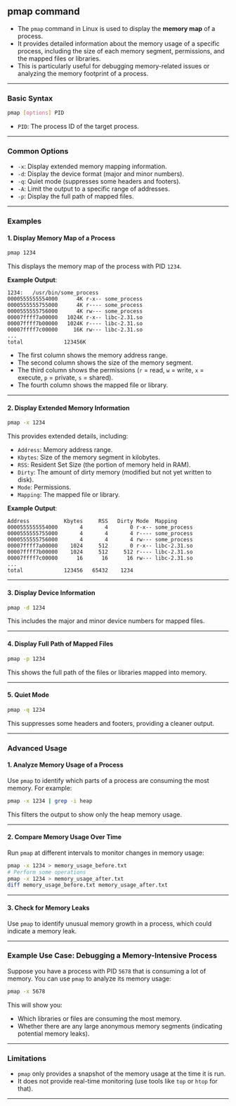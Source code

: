 ## pmap command
- The `pmap` command in Linux is used to display the **memory map** of a process. 
- It provides detailed information about the memory usage of a specific process, including the size of each memory segment, permissions, and the mapped files or libraries. 
- This is particularly useful for debugging memory-related issues or analyzing the memory footprint of a process.

---

### Basic Syntax
```bash
pmap [options] PID
```
- `PID`: The process ID of the target process.

---

### Common Options
- `-x`: Display extended memory mapping information.
- `-d`: Display the device format (major and minor numbers).
- `-q`: Quiet mode (suppresses some headers and footers).
- `-A`: Limit the output to a specific range of addresses.
- `-p`: Display the full path of mapped files.

---

### Examples

#### 1. **Display Memory Map of a Process**
   ```bash
   pmap 1234
   ```
   This displays the memory map of the process with PID `1234`.

   **Example Output**:
   ```
   1234:   /usr/bin/some_process
   0000555555554000      4K r-x-- some_process
   0000555555755000      4K r---- some_process
   0000555555756000      4K rw--- some_process
   00007ffff7a00000   1024K r-x-- libc-2.31.so
   00007ffff7b00000   1024K r---- libc-2.31.so
   00007ffff7c00000     16K rw--- libc-2.31.so
   ...
   total             123456K
   ```
   - The first column shows the memory address range.
   - The second column shows the size of the memory segment.
   - The third column shows the permissions (`r` = read, `w` = write, `x` = execute, `p` = private, `s` = shared).
   - The fourth column shows the mapped file or library.

---

#### 2. **Display Extended Memory Information**
   ```bash
   pmap -x 1234
   ```
   This provides extended details, including:
   - `Address`: Memory address range.
   - `Kbytes`: Size of the memory segment in kilobytes.
   - `RSS`: Resident Set Size (the portion of memory held in RAM).
   - `Dirty`: The amount of dirty memory (modified but not yet written to disk).
   - `Mode`: Permissions.
   - `Mapping`: The mapped file or library.

   **Example Output**:
   ```
   Address           Kbytes     RSS   Dirty Mode  Mapping
   0000555555554000       4       4       0 r-x-- some_process
   0000555555755000       4       4       4 r---- some_process
   0000555555756000       4       4       4 rw--- some_process
   00007ffff7a00000    1024     512       0 r-x-- libc-2.31.so
   00007ffff7b00000    1024     512     512 r---- libc-2.31.so
   00007ffff7c00000      16      16      16 rw--- libc-2.31.so
   ...
   total             123456   65432    1234
   ```

---

#### 3. **Display Device Information**
   ```bash
   pmap -d 1234
   ```
   This includes the major and minor device numbers for mapped files.

---

#### 4. **Display Full Path of Mapped Files**
   ```bash
   pmap -p 1234
   ```
   This shows the full path of the files or libraries mapped into memory.

---

#### 5. **Quiet Mode**
   ```bash
   pmap -q 1234
   ```
   This suppresses some headers and footers, providing a cleaner output.

---

### Advanced Usage

#### 1. **Analyze Memory Usage of a Process**
   Use `pmap` to identify which parts of a process are consuming the most memory. For example:
   ```bash
   pmap -x 1234 | grep -i heap
   ```
   This filters the output to show only the heap memory usage.

---

#### 2. **Compare Memory Usage Over Time**
   Run `pmap` at different intervals to monitor changes in memory usage:
   ```bash
   pmap -x 1234 > memory_usage_before.txt
   # Perform some operations
   pmap -x 1234 > memory_usage_after.txt
   diff memory_usage_before.txt memory_usage_after.txt
   ```

---

#### 3. **Check for Memory Leaks**
   Use `pmap` to identify unusual memory growth in a process, which could indicate a memory leak.

---

### Example Use Case: Debugging a Memory-Intensive Process
Suppose you have a process with PID `5678` that is consuming a lot of memory. You can use `pmap` to analyze its memory usage:
```bash
pmap -x 5678
```
This will show you:
- Which libraries or files are consuming the most memory.
- Whether there are any large anonymous memory segments (indicating potential memory leaks).

---

### Limitations
- `pmap` only provides a snapshot of the memory usage at the time it is run.
- It does not provide real-time monitoring (use tools like `top` or `htop` for that).

---